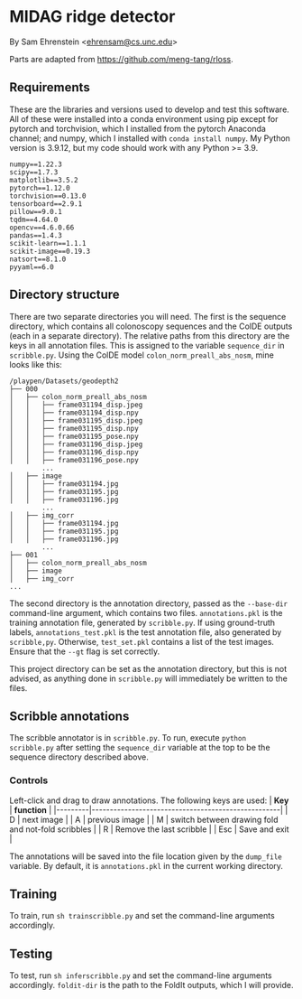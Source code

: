 # MIDAG ridge detector
By Sam Ehrenstein \<ehrensam@cs.unc.edu>

Parts are adapted from https://github.com/meng-tang/rloss.

## Requirements
These are the libraries and versions used to develop and test this software. All of these were installed into a conda environment using pip except for pytorch and torchvision, which I installed from the pytorch Anaconda channel; and numpy, which I installed with `conda install numpy`. My Python version is 3.9.12, but my code should work with any Python >= 3.9.

```
numpy==1.22.3
scipy==1.7.3
matplotlib==3.5.2
pytorch==1.12.0
torchvision==0.13.0
tensorboard==2.9.1
pillow==9.0.1
tqdm==4.64.0
opencv==4.6.0.66
pandas==1.4.3
scikit-learn==1.1.1
scikit-image==0.19.3
natsort==8.1.0
pyyaml==6.0
```

## Directory structure
There are two separate directories you will need. The first is the sequence directory, which contains all colonoscopy sequences and the ColDE outputs (each in a separate directory). The relative paths from this directory are the keys in all annotation files. This is assigned to the variable `sequence_dir` in `scribble.py`. Using the ColDE model `colon_norm_preall_abs_nosm`, mine looks like this:
```
/playpen/Datasets/geodepth2
├── 000
│   ├── colon_norm_preall_abs_nosm
│   │   ├── frame031194_disp.jpeg
│   │   ├── frame031194_disp.npy
│   │   ├── frame031195_disp.jpeg
│   │   ├── frame031195_disp.npy
│   │   ├── frame031195_pose.npy
│   │   ├── frame031196_disp.jpeg
│   │   ├── frame031196_disp.npy
│   │   ├── frame031196_pose.npy
        ...
│   ├── image
│   │   ├── frame031194.jpg
│   │   ├── frame031195.jpg
│   │   ├── frame031196.jpg
        ...
│   ├── img_corr
│   │   ├── frame031194.jpg
│   │   ├── frame031195.jpg
│   │   ├── frame031196.jpg
        ...
├── 001
│   ├── colon_norm_preall_abs_nosm
│   ├── image
│   ├── img_corr
...
```

The second directory is the annotation directory, passed as the `--base-dir` command-line argument, which contains two files. `annotations.pkl` is the training annotation file, generated by `scribble.py`. If using ground-truth labels, `annotations_test.pkl` is the test annotation file, also generated by `scribble,py`. Otherwise, `test_set.pkl` contains a list of the test images. Ensure that the `--gt` flag is set correctly.

This project directory can be set as the annotation directory, but this is not advised, as anything done in `scribble.py` will immediately be written to the files.

## Scribble annotations
The scribble annotator is in `scribble.py`. To run, execute `python scribble.py` after setting the `sequence_dir` variable at the top to be the sequence directory described above.
### Controls
Left-click and drag to draw annotations. The following keys are used:
| **Key** | **function**                                       |
|---------|----------------------------------------------------|
| D       | next image                                         |
| A       | previous image                                     |
| M       | switch between drawing fold and not-fold scribbles |
| R       | Remove the last scribble                           |
| Esc     | Save and exit                                      |

The annotations will be saved into the file location given by the `dump_file` variable. By default, it is `annotations.pkl` in the current working directory.

## Training
To train, run `sh trainscribble.py` and set the command-line arguments accordingly.

## Testing
To test, run `sh inferscribble.py` and set the command-line arguments accordingly. `foldit-dir` is the path to the FoldIt outputs, which I will provide.